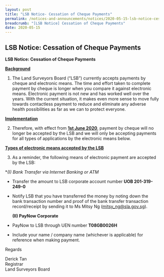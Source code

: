 ```yaml
---
layout: post
title: "LSB Notice- Cessation of Cheque Payments"
permalink: /notices-and-announcements/notices/2020-05-15-lsb-notice-cessation-cheque-payments/
breadcrumb: "[LSB Notice] Cessation of Cheque Payments"
date: 2020-05-15
---
```


LSB Notice: Cessation of Cheque Payments
---
**LSB Notice:  Cessation of Cheque Payments**

<u><b>Background</b></u>


1. The Land Surveyors Board (“LSB”) currently accepts payments by cheque and electronic means. The time and effort taken to complete payment by cheque is longer when you compare it against electronic means. Electronic payment is not new and has worked well over the years. With the current situation, it makes even more sense to move fully towards contactless payment to reduce and eliminate any adverse health possibilities as far as we can to protect everyone. 
 
<u><b>Implementation</b></u>
 
2. Therefore, with effect from <u><b>1st June 2020</b></u>, payment by cheque will no longer be accepted by the LSB and we will only be accepting payments for all types of applications by the electronic means below.
 
<u><b>Types of electronic means accepted by the LSB</b></u>
 
3. As a reminder, the following means of electronic payment are accepted by the LSB:
 
  **(I) Bank Transfer via Internet Banking or ATM*
* Transfer the amount to LSB corporate account number **UOB 201-319-249-0**

* Notify LSB that you have transferred the money by noting down the bank transaction number and proof of the bank transfer transaction record/receipt by sending it to Ms Mitsy Ng (mitsy_ng@sla.gov.sg).
 
  **(II) PayNow Corporate**
* PayNow to LSB through UEN number **T08GB0026H**

* Include your name / company name (whichever is applicable) for reference when making payment.


Regards<br>

Derick Tan<br>Registrar<br>Land Surveyors Board  

